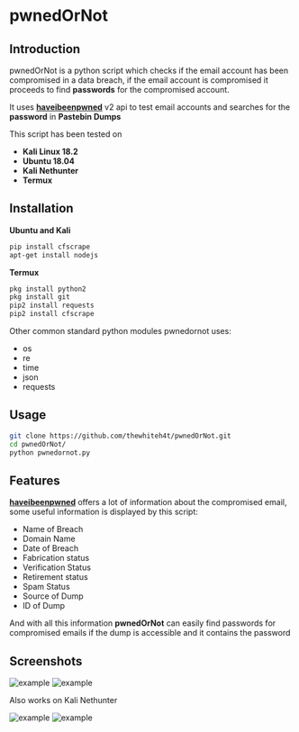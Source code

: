 # pwnedOrNot
## Introduction
pwnedOrNot is a python script which checks if the email account has been compromised in a data breach, if the email account is compromised it proceeds to find **passwords** for the compromised account.

It uses [**haveibeenpwned**](https://haveibeenpwned.com/API/v2) v2 api to test email accounts and searches for the **password** in **Pastebin Dumps**

This script has been tested on 
* **Kali Linux 18.2**
* **Ubuntu 18.04**
* **Kali Nethunter**
* **Termux**

## Installation
**Ubuntu and Kali**

```bash
pip install cfscrape
apt-get install nodejs
```

**Termux**
```bash
pkg install python2
pkg install git
pip2 install requests
pip2 install cfscrape
```

Other common standard python modules pwnedornot uses:
* os
* re
* time
* json
* requests

## Usage
```bash
git clone https://github.com/thewhiteh4t/pwnedOrNot.git
cd pwnedOrNot/
python pwnedornot.py
```
## Features
[**haveibeenpwned**](https://haveibeenpwned.com/API/v2) offers a lot of information about the compromised email, some useful information is displayed by this script:
* Name of Breach
* Domain Name
* Date of Breach
* Fabrication status
* Verification Status
* Retirement status
* Spam Status
* Source of Dump
* ID of Dump

And with all this information **pwnedOrNot** can easily find passwords for compromised emails if the dump is accessible and it contains the password
## Screenshots
![example](https://github.com/thewhiteh4t/pwnedOrNot/blob/master/pwned1.png)
![example](https://github.com/thewhiteh4t/pwnedOrNot/blob/master/pwned2.png)

Also works on Kali Nethunter

![example](https://github.com/thewhiteh4t/pwnedOrNot/blob/master/nethunter1.png)
![example](https://github.com/thewhiteh4t/pwnedOrNot/blob/master/nethunter2.png)
